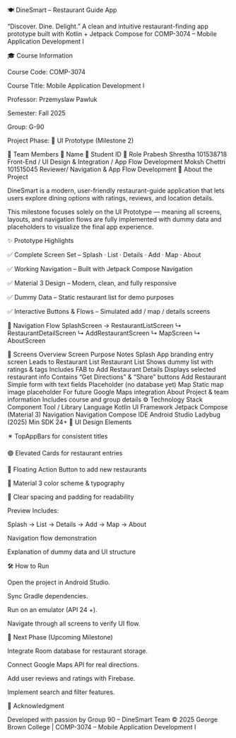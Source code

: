🍽️ DineSmart – Restaurant Guide App

“Discover. Dine. Delight.”
A clean and intuitive restaurant-finding app prototype built with Kotlin + Jetpack Compose for COMP-3074 – Mobile Application Development I

🎓 Course Information

Course Code: COMP-3074

Course Title: Mobile Application Development I

Professor: Przemyslaw Pawluk

Semester: Fall 2025

Group: G-90

Project Phase: 🧩 UI Prototype (Milestone 2)

👥 Team Members
👤 Name	🧾 Student ID	🧩 Role
Prabesh Shrestha	101538718	Front-End / UI Design & Integration / App Flow Development
Moksh Chettri	101515045	Reviewer/ Navigation & App Flow Development
🧠 About the Project

DineSmart is a modern, user-friendly restaurant-guide application that lets users explore dining options with ratings, reviews, and location details.

This milestone focuses solely on the UI Prototype — meaning all screens, layouts, and navigation flows are fully implemented with dummy data and placeholders to visualize the final app experience.

✨ Prototype Highlights

✅ Complete Screen Set – Splash · List · Details · Add · Map · About

✅ Working Navigation – Built with Jetpack Compose Navigation

✅ Material 3 Design – Modern, clean, and fully responsive

✅ Dummy Data – Static restaurant list for demo purposes

✅ Interactive Buttons & Flows – Simulated add / map / details screens


🧭 Navigation Flow
SplashScreen → RestaurantListScreen
      ↳ RestaurantDetailScreen
      ↳ AddRestaurantScreen
      ↳ MapScreen
      ↳ AboutScreen

🧩 Screens Overview
Screen	Purpose	Notes
Splash	App branding entry screen	Leads to Restaurant List
Restaurant List	Shows dummy list with ratings & tags	Includes FAB to Add Restaurant
Details	Displays selected restaurant info	Contains “Get Directions” & “Share” buttons
Add Restaurant	Simple form with text fields	Placeholder (no database yet)
Map	Static map image placeholder	For future Google Maps integration
About	Project & team information	Includes course and group details
⚙️ Technology Stack
Component	Tool / Library
Language	Kotlin
UI Framework	Jetpack Compose (Material 3)
Navigation	Navigation Compose
IDE	Android Studio Ladybug (2025)
Min SDK	24+
🎨 UI Design Elements

✴️ TopAppBars for consistent titles

🟣 Elevated Cards for restaurant entries

🧭 Floating Action Button to add new restaurants

🌈 Material 3 color scheme & typography

💬 Clear spacing and padding for readability

Preview Includes:

Splash → List → Details → Add → Map → About

Navigation flow demonstration

Explanation of dummy data and UI structure


🛠️ How to Run

Open the project in Android Studio.

Sync Gradle dependencies.

Run on an emulator (API 24 +).

Navigate through all screens to verify UI flow.


🚀 Next Phase (Upcoming Milestone)

Integrate Room database for restaurant storage.

Connect Google Maps API for real directions.

Add user reviews and ratings with Firebase.

Implement search and filter features.

🏁 Acknowledgment

Developed with passion by Group 90 – DineSmart Team
© 2025 George Brown College | COMP-3074 – Mobile Application Development I
